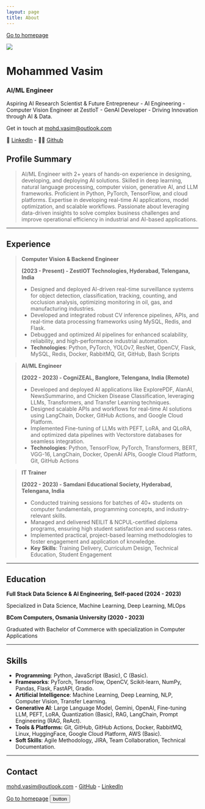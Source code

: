 ```yaml
---
layout: page
title: About
---
```


[Go to homepage](https://mohdvasm.github.io)

![](https://avatars.githubusercontent.com/u/110840103?s=400&u=02d55eb1d228040f60b87e248adfa4e4cf052165&v=4)

# **Mohammed Vasim**

### AI/ML Engineer

Aspiring AI Research Scientist & Future Entrepreneur - AI Engineering - Computer Vision Engineer at ZestIoT - GenAI Developer - Driving Innovation through AI & Data.

Get in touch at [mohd.vasim@outlook.com](mailto:mohd.vasim@outlook.com)

👤 [LinkedIn](https://www.linkedin.com/mohdvasm) - 👨‍💻 [Github](https://github.com/mohdvasm)

## Profile Summary

> AI/ML Engineer with 2+ years of hands-on experience in designing, developing, and deploying AI solutions. Skilled in deep learning, natural language processing, computer vision, generative AI, and LLM frameworks. Proficient in Python, PyTorch, TensorFlow, and cloud platforms. Expertise in developing real-time AI applications, model optimization, and scalable workflows. Passionate about leveraging data-driven insights to solve complex business challenges and improve operational efficiency in industrial and AI-based applications.
> 

---

## Experience

> **Computer Vision & Backend Engineer**
> 
> **(2023 - Present) - ZestIOT Technologies, Hyderabad, Telengana, India**
> 
> - Designed and deployed AI-driven real-time surveillance systems for object detection, classification, tracking, counting, and occlusion analysis, optimizing monitoring in oil, gas, and manufacturing industries.
> - Developed and integrated robust CV inference pipelines, APIs, and real-time data processing frameworks using MySQL, Redis, and Flask.
> - Debugged and optimized AI pipelines for enhanced scalability, reliability, and high-performance industrial automation.
> - **Technologies**: Python, PyTorch, YOLOv7, ResNet, OpenCV, Flask, MySQL, Redis, Docker, RabbitMQ, Git, GitHub, Bash Scripts

> **AI/ML Engineer**
> 
> **(2022 - 2023) - CogniZEAL, Banglore, Telengana, India (Remote)**
> 
> - Developed and deployed AI applications like ExplorePDF, AlanAI, NewsSummarino, and Chicken Disease Classification, leveraging LLMs, Transformers, and Transfer Learning techniques.
> - Designed scalable APIs and workflows for real-time AI solutions using LangChain, Docker, GitHub Actions, and Google Cloud Platform.
> - Implemented Fine-tuning of LLMs with PEFT, LoRA, and QLoRA, and optimized data pipelines with Vectorstore databases for seamless integration.
> - **Technologies**: Python, TensorFlow, PyTorch, Transformers, BERT, VGG-16, LangChain, Docker, OpenAI APIs, Google Cloud Platform, Git, GitHub Actions

> **IT Trainer**
> 
> **(2022 - 2023) - Samdani Educational Society, Hyderabad, Telengana, India**
> 
> - Conducted training sessions for batches of 40+ students on computer fundamentals, programming concepts, and industry-relevant skills.
> - Managed and delivered NEILIT & NCPUL-certified diploma programs, ensuring high student satisfaction and success rates.
> - Implemented practical, project-based learning methodologies to foster engagement and application of knowledge.
> - **Key Skills**: Training Delivery, Curriculum Design, Technical Education, Student Engagement

---

## Education

**Full Stack Data Science & AI Engineering, Self-paced (2024 - 2023)**

Specialized in Data Science, Machine Learning, Deep Learning, MLOps

**BCom Computers, Osmania University (2020 - 2023)**

Graduated with Bachelor of Commerce with specialization in Computer Applications

---

## Skills

- **Programming**: Python, JavaScript (Basic), C (Basic).
- **Frameworks**: PyTorch, TensorFlow, OpenCV, Scikit-learn, NumPy, Pandas, Flask, FastAPI, Gradio.
- **Artificial Intelligence**: Machine Learning, Deep Learning, NLP, Computer Vision, Transfer Learning.
- **Generative AI**: Large Language Model, Gemini, OpenAI, Fine-tuning LLM, PEFT, LoRA, Quantization (Basic), RAG, LangChain, Prompt Engineering (RAG, ReAct).
- **Tools & Platforms:** Git, GitHub, GitHub Actions, Docker, RabbitMQ, Linux, HuggingFace, Google Cloud Platform, AWS (Basic).
- **Soft Skills**: Agile Methodology, JIRA, Team Collaboration, Technical Documentation.

---

## Contact

[mohd.vasim@outlook.com](mailto:mohd.vasim@outlook.com) - [GitHub](https://github.com/mohdvasm) - [LinkedIn](https://www.linkedin.com/in/mohdvasm/)

[Go to homepage](https://mohdvasm.github.io)
<a href='https://mohdvasm.github.io'><button>button</button></a>